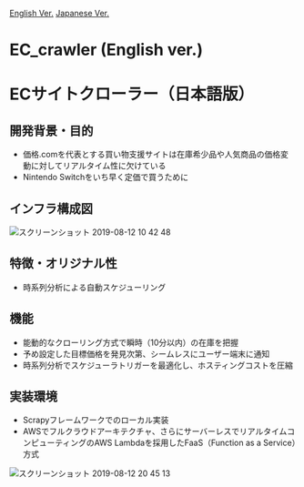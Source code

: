 [English Ver.](#english)
[Japanese Ver.](#japanese)

<a name="english"/> 

# EC_crawler (English ver.)

<a name="japanese"/>

# ECサイトクローラー（日本語版）

## 開発背景・目的

- 価格.comを代表とする買い物支援サイトは在庫希少品や人気商品の価格変動に対してリアルタイム性に欠けている
- Nintendo Switchをいち早く定価で買うために

## インフラ構成図

![スクリーンショット 2019-08-12 10 42 48](https://user-images.githubusercontent.com/36617009/62842624-478a6000-bcee-11e9-9304-9a6e4bb368cd.png)

## 特徴・オリジナル性

- 時系列分析による自動スケジューリング

## 機能

- 能動的なクローリング方式で瞬時（10分以内）の在庫を把握
- 予め設定した目標価格を発見次第、シームレスにユーザー端末に通知
- 時系列分析でスケジューラトリガーを最適化し、ホスティングコストを圧縮

## 実装環境

- Scrapyフレームワークでのローカル実装
- AWSでフルクラウドアーキテクチャ、さらにサーバーレスでリアルタイムコンピューティングのAWS Lambdaを採用したFaaS（Function as a Service）方式

![スクリーンショット 2019-08-12 20 45 13](https://user-images.githubusercontent.com/36617009/62862882-2bb0a980-bd42-11e9-9569-e1b524794bf5.png)
